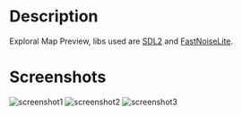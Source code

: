 # Description
Exploral Map Preview, libs used are [SDL2](https://github.com/libsdl-org/SDL) and [FastNoiseLite](https://github.com/Auburn/FastNoiseLite).
# Screenshots
![screenshot1](https://user-images.githubusercontent.com/94078957/197043820-246281be-082a-4d6c-a810-435459904510.png)
![screenshot2](https://user-images.githubusercontent.com/94078957/197043832-3b5e5c18-7dec-47e0-9cb7-a07c4510756f.png)
![screenshot3](https://user-images.githubusercontent.com/94078957/197043892-5058e9d4-f972-458f-9133-437eba6de64e.png)
